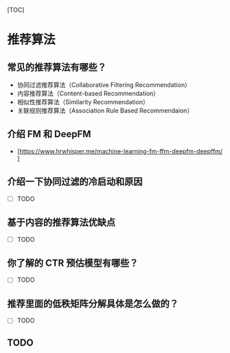 [TOC]

# 推荐算法

## 常见的推荐算法有哪些？

- 协同过滤推荐算法（Collaborative Filtering Recommendation）
- 内容推荐算法（Content-based Recommendation）
- 相似性推荐算法（Similarity Recommendation）
- 关联规则推荐算法（Association Rule Based Recommendaion）

## 介绍 FM 和 DeepFM

- [https://www.hrwhisper.me/machine-learning-fm-ffm-deepfm-deepffm/ ]  

## 介绍一下协同过滤的冷启动和原因

- [ ] TODO

## 基于内容的推荐算法优缺点

- [ ] TODO

## 你了解的 CTR 预估模型有哪些？

- [ ] TODO

## 推荐里面的低秩矩阵分解具体是怎么做的？

- [ ] TODO

## TODO



